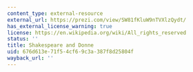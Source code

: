 ```yaml
---
content_type: external-resource
external_url: https://prezi.com/view/SW81fKluW9nTVXlzQydt/
has_external_license_warning: true
license: https://en.wikipedia.org/wiki/All_rights_reserved
status: ''
title: Shakespeare and Donne
uid: 676d613e-71f5-4cf6-9c3a-387f8d25804f
wayback_url: ''
---
```


